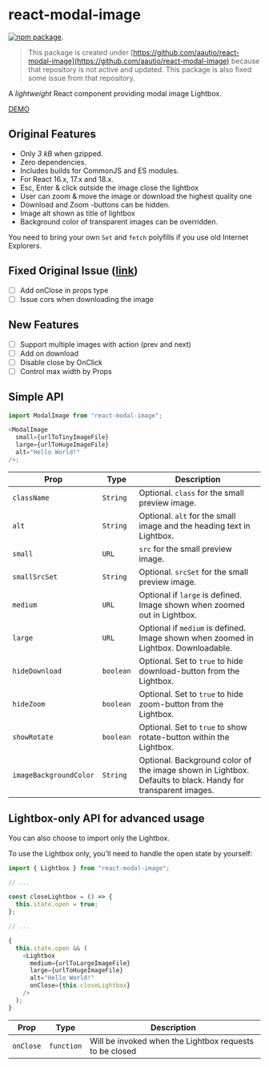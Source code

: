 # react-modal-image
[![npm package][npm-badge]][npm].

> This package is created under [https://github.com/aautio/react-modal-image](https://github.com/aautio/react-modal-image) because that repository is not active and updated. This package is also fixed some issue from that repository.

A _lightweight_ React component providing modal image Lightbox.

[DEMO](https://didikmulyadi.github.io/react-modal-image/)

## Original Features

- Only _3 kB_ when gzipped.
- Zero dependencies.
- Includes builds for CommonJS and ES modules.
- For React 16.x, 17.x and 18.x.
- Esc, Enter & click outside the image close the lightbox
- User can zoom & move the image or download the highest quality one
- Download and Zoom -buttons can be hidden.
- Image alt shown as title of lightbox
- Background color of transparent images can be overridden.

You need to bring your own `Set` and `fetch` polyfills if you use old Internet Explorers.

## Fixed Original Issue  ([link](https://github.com/aautio/react-modal-image/issues))
- [ ] Add onClose in props type
- [ ] Issue cors when downloading the image

## New Features
- [ ] Support multiple images with action (prev and next)
- [ ] Add on download
- [ ] Disable close by OnClick
- [ ] Control max width by Props

## Simple API

```js
import ModalImage from "react-modal-image";

<ModalImage
  small={urlToTinyImageFile}
  large={urlToHugeImageFile}
  alt="Hello World!"
/>;
```

| Prop                   | Type      | Description                                                                                                   |
| ---------------------- | --------- | ------------------------------------------------------------------------------------------------------------- |
| `className`            | `String`  | Optional. `class` for the small preview image.                                                                |
| `alt`                  | `String`  | Optional. `alt` for the small image and the heading text in Lightbox.                                         |
| `small`                | `URL`     | `src` for the small preview image.                                                                            |
| `smallSrcSet`          | `String`  | Optional. `srcSet` for the small preview image.                                                               |
| `medium`               | `URL`     | Optional if `large` is defined. Image shown when zoomed out in Lightbox.                                      |
| `large`                | `URL`     | Optional if `medium` is defined. Image shown when zoomed in Lightbox. Downloadable.                           |
| `hideDownload`         | `boolean` | Optional. Set to `true` to hide download-button from the Lightbox.                                            |
| `hideZoom`             | `boolean` | Optional. Set to `true` to hide zoom-button from the Lightbox.                                                |
| `showRotate`           | `boolean` | Optional. Set to `true` to show rotate-button within the Lightbox.                                            |
| `imageBackgroundColor` | `String`  | Optional. Background color of the image shown in Lightbox. Defaults to black. Handy for transparent images.   |

## Lightbox-only API for advanced usage

You can also choose to import only the Lightbox.

To use the Lightbox only, you'll need to handle the open state by yourself:

```js
import { Lightbox } from "react-modal-image";

// ...

const closeLightbox = () => {
  this.state.open = true;
};

// ...

{
  this.state.open && (
    <Lightbox
      medium={urlToLargeImageFile}
      large={urlToHugeImageFile}
      alt="Hello World!"
      onClose={this.closeLightbox}
    />
  );
}
```

| Prop      | Type       | Description                                             |
| --------- | ---------- | ------------------------------------------------------- |
| `onClose` | `function` | Will be invoked when the Lightbox requests to be closed |

[npm-badge]: https://img.shields.io/npm/v/react-modal-image.svg
[npm]: https://www.npmjs.org/package/react-modal-image
